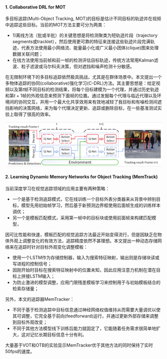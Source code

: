 #### 1. Collaborative DRL for MOT

多目标追踪(Multi-Object Tracking, MOT)的目标是估计不同目标的轨迹并在视频中追踪这些目标。当前的MOT方法主要可分为两类：

- 1)离线方法（批或半批）的关键思想是将检测聚类为短轨迹片段（trajectory segments或tracklet），然后使用更可靠的特征来连接这些轨迹片段完满轨迹，代表方法使用最小网络流、能量最小化或广义最小团体(clique)图来处理数据关联问题；
- 在线方法使用当前帧和前一帧的检测评估目标轨迹，传统方法常用Kalman滤波、粒子滤波或马尔科夫决策，但对遮挡和噪声检测十分敏感。

在无限制环境下的多目标追踪依然极具挑战，尤其是在群体场景中。本文提出一个多物体追踪的协同(collaborative)强化学习(C-DRL)方法。其主要思想是：给定视频以及第$t$帧不同目标的检测结果，将每个目标建模为一个代理，并通过历史轨迹和第$t+1$帧的外观信息来预测下面帧的位置。通过发掘每个代理与临近代理以及环境间的协同交互，并用一个最大化共享效用来有效地减轻了我目标和有噪检测间遮挡影响的决策网络，来为每个代理决定更新、追踪或删除目标，在一些基准测试实验上取得了很高的效率。

<img src='figures/keyidea.png' />



#### 2. Learning Dynamic Memory Networks for Object Tracking (MemTrack)

当前深度学习在视觉追踪领域的应用主要有两种策略：

- 一个是基于检测追踪模式，它在线训练一个目标外表分类器来从背景中辨别目标，模型先用初始帧学习，然后基于新预测边界框使用后面帧生成的训练样本调优；
- 另一个是模板匹配模式，采用第一帧中的目标块或使用前面帧来构建匹配模型，

因可比性能和快速，模板匹配的视觉追踪方法最近开始变得流行，但是因缺乏在物体外观上调整变化的有效方法，追踪精度依然不甚理想。本文提出一种动态存储网络来在追踪时针对目标外观变化调整模板：

- 使用一个LSTM作为存储控制器，输入为搜索特征映射，输出则是存储块读或写进程的控制信号；
- 因刚开始时目标在搜索特征映射中的位置未知，因此应用注意力机制在潜在目标上拼接LSTM输入；
- 为防止激进的模型调整，应用门限残差模板学习来控制用于与初始模板结合的检索存储量；

另外，本文的追踪器MemTracker：

- 不同于基于检测追踪中目标信息通过神经网络权值维持从而需要大量调优以使其可调整，它完全基于前向(feedforward)运行，并通过更新外部存储来调整到目标外观改变；
- 不同于其他方法模型线下训练后能力就固定了，它能随着任务需求很简单地扩大，这对记忆长期目标信息十分有利。

大量基于VOT和OTB的实验显示MemTracker优于其他方法的同时保持了实时50fps的速度。